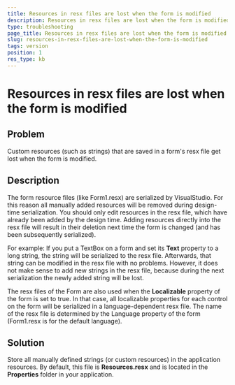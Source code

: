 ```yaml
---
title: Resources in resx files are lost when the form is modified
description: Resources in resx files are lost when the form is modified
type: troubleshooting
page_title: Resources in resx files are lost when the form is modified
slug: resources-in-resx-files-are-lost-when-the-form-is-modified
tags: version 
position: 1
res_type: kb
---
```


# Resources in resx files are lost when the form is modified

## Problem

Custom resources (such as strings) that are saved in a form's resx file get lost when the form is modified. 
 
## Description

The form resource files (like Form1.resx) are serialized by VisualStudio. For this reason all manually added resources will be removed during design-time serialization. You should only edit resources in the resx file, which have already been added by the design time. Adding resources directly into the resx file will result in their deletion next time the form is changed (and has been subsequently serialized).

For example:
If you put a TextBox on a form and set its **Text** property to a long string, the string will be serialized to the resx file. Afterwards, that string can be modified in the resx file with no problems. However, it does not make sense to add new strings in the resx file, because during the next serialization the newly added string will be lost.

The resx files of the Form are also used when the **Localizable** property of the form is set to true. In that case, all localizable properties for each control on the form will be serialized in a language-dependent resx file. The name of the resx file is determined by the Language property of the form (Form1.resx is for the default language).

## Solution

Store all manually defined strings (or custom resources) in the application resources. By default, this file is **Resources.resx** and is located in the **Properties** folder in your application.
